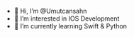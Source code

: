 - 👋 Hi, I’m @Umutcansahn
- 👀 I’m interested in IOS Development
- 🌱 I’m currently learning Swift & Python

<!---
Umutcansahn/Umutcansahn is a ✨ special ✨ repository because its `README.md` (this file) appears on your GitHub profile.
You can click the Preview link to take a look at your changes.
--->
